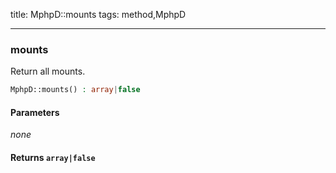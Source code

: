 title: MphpD::mounts
tags: method,MphpD

---

<div class="method">
<h3 class="method-name">mounts</h3>
<p>Return all mounts.<br></p>

```php
MphpD::mounts() : array|false
```

#### Parameters

*none*


#### Returns `array|false`




</div>